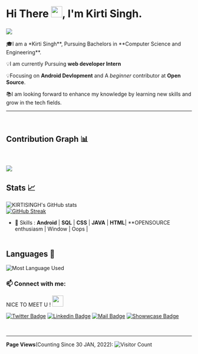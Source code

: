 # Hi There <img src="https://raw.githubusercontent.com/MartinHeinz/MartinHeinz/master/wave.gif" width="30px">, I'm Kirti Singh.

<h3 align="left"><img src ="https://camo.githubusercontent.com/992babdffd8c74a1502de375fbdf7e4d54773242/68747470733a2f2f6d656469612e67697068792e636f6d2f6d656469612f53576f536b4e36447854737a71494b4571762f67697068792e676966" /></h3>

🎓I am a \*Kirti Singh**, Pursuing Bachelors in **Computer Science and Engineering\*\*. <br>

💡I am currently Pursuing **web developer Intern** <br>

💡Focusing on **Android Devlopment** and A _beginner_ contributor at **Open Source**. <br>

📚I am looking forward to enhance my knowledge by learning new skills and grow in the tech fields.<br>

<hr>
<br>

## Contribution Graph 📊

 <br>
 <br>
<img
     src="https://activity-graph.herokuapp.com/graph?username=KIRTISINGH&theme=chartreuse-dark"
     />

## Stats 📈

<p align="center"> 
 
![KIRTISINGH's GitHub stats](https://github-readme-stats.vercel.app/api?username=KIRTISINGH&show_icons=true&theme=radical)
<br/>
[![GitHub Streak](https://github-readme-streak-stats.herokuapp.com/?user=KIRTSINGH&theme=radical)](https://git.io/streak-stats)

- 🚀 Skills : **Android** | **SQL** | **CSS** | **JAVA** | **HTML**| \*\*OPENSOURCE enthusiasm | Window | Oops |
  <br/> <br/>

## Languages 📝

![Most Language Used](https://github-readme-stats.vercel.app/api/top-langs?username=KIRTSINGH&show_icons=true&locale=en&layout=compact)

 <h3 align="left"> 📫 Connect with me:</h3>
 <p align="centre">
<p> NICE TO MEET U !
 <img src="https://raw.githubusercontent.com/MartinHeinz/MartinHeinz/master/wave.gif" width="30px">

[![Twitter Badge](https://img.shields.io/badge/Twitter-blue?style=flat&labelColor=1ca0f1&logo=twitter&logoColor=white&link=https://twitter.com/SundaramThe)](https://twitter.com/SundaramThe)
[![Linkedin Badge](https://img.shields.io/badge/LinkedIn-darkblue?style=flat&labelColor=0e76a8&logo=linkedin&logoColor=white&link=https://www.linkedin.com/in/sundram-awasthi-97603b20b/)](https://www.linkedin.com/in/KIRTSINGH-97603b20b/)
[![Mail Badge](https://img.shields.io/badge/Gmail-orange?style=flat&labelColor=c0392b&logo=gmail&logoColor=white&mailto=mailtosundram@gmail.com)](mailto:thakurKirtisingh@gmail.com)
[![Showwcase Badge](https://img.shields.io/badge/Showwcase-black?style=flat&labelColor=000000&logo=showwcase&logoColor=white&link=https://www.showwcase.com/sundramawasthi)](https://www.showwcase.com/sundramawasthi)

<br/>

<hr>

**Page Views**(Counting Since 30 JAN, 2022): ![Visitor Count](https://profile-counter.glitch.me/{KIRTSINGH}/count.svg)
